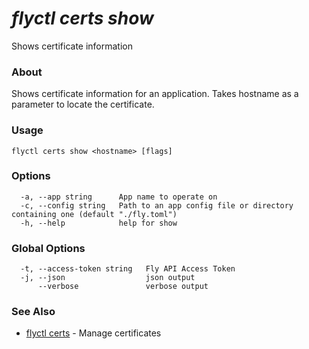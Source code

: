 # _flyctl certs show_

Shows certificate information

### About

Shows certificate information for an application.
Takes hostname as a parameter to locate the certificate.

### Usage
~~~
flyctl certs show <hostname> [flags]
~~~

### Options

~~~
  -a, --app string      App name to operate on
  -c, --config string   Path to an app config file or directory containing one (default "./fly.toml")
  -h, --help            help for show
~~~

### Global Options

~~~
  -t, --access-token string   Fly API Access Token
  -j, --json                  json output
      --verbose               verbose output
~~~

### See Also

* [flyctl certs](/docs/flyctl/certs/)	 - Manage certificates

